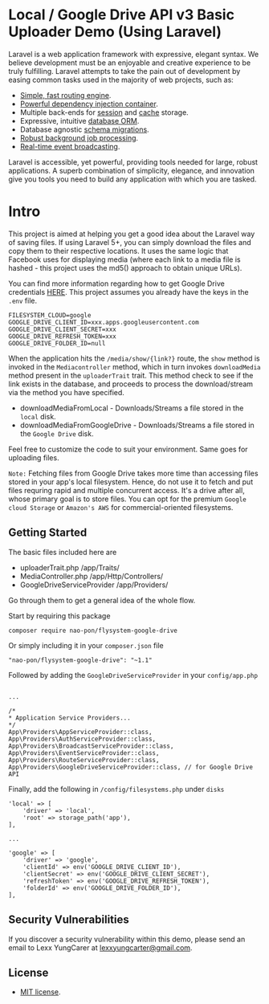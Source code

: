 # Local / Google Drive API v3 Basic Uploader Demo (Using Laravel)

Laravel is a web application framework with expressive, elegant syntax. We believe development must be an enjoyable and creative experience to be truly fulfilling. Laravel attempts to take the pain out of development by easing common tasks used in the majority of web projects, such as:

- [Simple, fast routing engine](https://laravel.com/docs/routing).
- [Powerful dependency injection container](https://laravel.com/docs/container).
- Multiple back-ends for [session](https://laravel.com/docs/session) and [cache](https://laravel.com/docs/cache) storage.
- Expressive, intuitive [database ORM](https://laravel.com/docs/eloquent).
- Database agnostic [schema migrations](https://laravel.com/docs/migrations).
- [Robust background job processing](https://laravel.com/docs/queues).
- [Real-time event broadcasting](https://laravel.com/docs/broadcasting).

Laravel is accessible, yet powerful, providing tools needed for large, robust applications. A superb combination of simplicity, elegance, and innovation give you tools you need to build any application with which you are tasked.

# Intro
This project is aimed at helping you get a good idea about the Laravel way of saving files. If using Laravel 5+, you can simply download the files and copy them to their respective locations. It uses the same logic that Facebook uses for displaying media (where each link to a media file is hashed - this project uses the md5() approach to obtain unique URLs).

You can find more information regarding how to get Google Drive credentials [HERE](https://gist.github.com/ivanvermeyen/cc7c59c185daad9d4e7cb8c661d7b89b). This project assumes you already have the keys in the `.env` file.

```
FILESYSTEM_CLOUD=google
GOOGLE_DRIVE_CLIENT_ID=xxx.apps.googleusercontent.com
GOOGLE_DRIVE_CLIENT_SECRET=xxx
GOOGLE_DRIVE_REFRESH_TOKEN=xxx
GOOGLE_DRIVE_FOLDER_ID=null
``` 

When the application hits the `/media/show/{link?}` route, the `show` method is invoked in the `Mediacontroller` method, which in turn invokes `downloadMedia` method present in the `uploaderTrait` trait. This method check to see if the link exists in the database, and proceeds to process the download/stream via the method you have specified.
* downloadMediaFromLocal  - Downloads/Streams a file stored in the `local` disk. 
* downloadMediaFromGoogleDrive  - Downloads/Streams a file stored in the `Google Drive` disk. 

Feel free to customize the code to suit your environment. Same goes for uploading files. 

`Note:` Fetching files from Google Drive takes more time than accessing files stored in your app's local filesystem. Hence, do not use it to fetch and put files requring rapid and multiple concurrent access. It's a drive after all, whose primary goal is to store files. You can opt for the premium `Google cloud Storage` or `Amazon's AWS` for commercial-oriented filesystems.


## Getting Started

The basic files included here are
* uploaderTrait.php             /app/Traits/
* MediaController.php           /app/Http/Controllers/
* GoogleDriveServiceProvider    /app/Providers/

Go through them to get a general idea of the whole flow.

Start by requiring this package

```
composer require nao-pon/flysystem-google-drive
```

Or simply including it in your `composer.json` file

```
"nao-pon/flysystem-google-drive": "~1.1"
```

Followed by adding the `GoogleDriveServiceProvider` in your `config/app.php`

```

...

/*
* Application Service Providers...
*/
App\Providers\AppServiceProvider::class,
App\Providers\AuthServiceProvider::class,
App\Providers\BroadcastServiceProvider::class,
App\Providers\EventServiceProvider::class,
App\Providers\RouteServiceProvider::class,
App\Providers\GoogleDriveServiceProvider::class, // for Google Drive API

```

Finally, add the following in `/config/filesystems.php` under `disks`

```
'local' => [
    'driver' => 'local',
    'root' => storage_path('app'),
],

...

'google' => [
    'driver' => 'google',
    'clientId' => env('GOOGLE_DRIVE_CLIENT_ID'),
    'clientSecret' => env('GOOGLE_DRIVE_CLIENT_SECRET'),
    'refreshToken' => env('GOOGLE_DRIVE_REFRESH_TOKEN'),
    'folderId' => env('GOOGLE_DRIVE_FOLDER_ID'),
],
```


## Security Vulnerabilities

If you discover a security vulnerability within this demo, please send an email to Lexx YungCarer at lexxyungcarter@gmail.com.

## License

* [MIT license](http://opensource.org/licenses/MIT).
